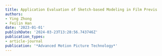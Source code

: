```yaml
---
title: Application Evaluation of Sketch-based Modeling in Film Previs
authors:
- Ying Zhong
- Feilin Han
date: '2023-01-01'
publishDate: '2024-03-23T13:28:56.743746Z'
publication_types:
- article-journal
publication: '*Advanced Motion Picture Technology*'
---
```

